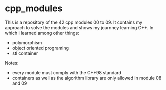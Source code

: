 # cpp_modules
This is a repository of the 42 cpp modules 00 to 09. It contains my approach to solve the modules and shows my journney learning C++. 
In which i learned among other things:
- polymorphism
- object oriented programing
- stl container 

Notes:
- every module must comply with the C++98 standard
- containers as well as the algorithm library are only allowed in module 08 and 09

